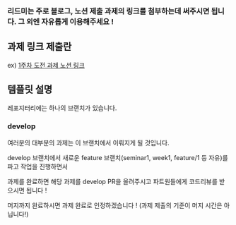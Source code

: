 ### 리드미는 주로 블로그, 노션 제출 과제의 링크를 첨부하는데 써주시면 됩니다. 그 외엔 자유롭게 이용해주세요 !

## 과제 링크 제출란

ex) [1주차 도전 과제 노션 링크](https://council.busan.go.kr/council/freeboard/52658)

## 템플릿 설명
레포지터리에는 하나의 브랜치가 있습니다.

### develop
여러분의 대부분의 과제는 이 브랜치에서 이뤄지게 될 것입니다.

develop 브랜치에서 새로운 feature 브랜치(seminar1, week1, feature/1 등 자유)를 파고 작업을 진행하면서

과제를 완료하면 해당 과제를 develop PR을 올려주시고 파트원들에게 코드리뷰를 받으시면 됩니다 !

머지까지 완료하시면 과제 완료로 인정하겠습니다 ! (과제 제출의 기준이 머지 시간은 아닙니다!)
